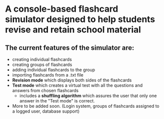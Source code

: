 # A console-based flashcard simulator designed to help students revise and retain school material
## The current features of the simulator are:
* creating individual flashcards
* creating groups of flashcards
* adding individual flashcards to the group
* importing flashcards from a .txt file
* **Revision mode** which displays both sides of the flashcards
* **Test mode** which creates a virtual test with all the questions and answers from chosen flashcards
  * includes a **shuffling algorithm** which assures the user that only one answer in the "Test mode" is correct.
* More to be added soon. (Login system, groups of flashcards assigned to a logged user, database support)
